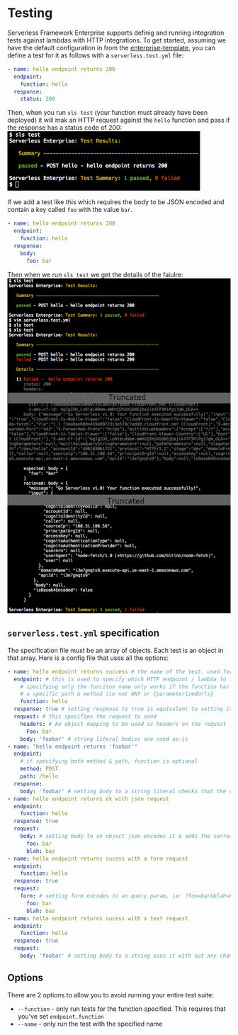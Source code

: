 <!--
title: Testing - Serverless Framework Enterprise
menuText: testing
layout: Doc
-->

# Testing
Serverless Framework Enterprise supports definig and running integration tests against lambdas
with HTTP integrations. To get started, assuming we have the default configuration in from the
[enterprise-template](https://github.com/serverless/enterprise-template), you can define a test for
it as follows with a  `serverless.test.yml` file:

```yml
- name: hello endpoint returns 200
  endpoint:
    function: hello
  response:
    status: 200
```

Then, when you run `sls test` (your function must already have been deployed) it will mak an HTTP
request against the `hello` function and pass if the response has a status code of 200:
![screenshot of tests succeeding](./images/test-success.png)

If we add a test like this which requires the body to be JSON encoded and contain a key called
`foo` with the value `bar`.


```yml
- name: hello endpoint returns 200
  endpoint:
    function: hello
  response:
    body:
      foo: bar
```

Then when we run `sls test` we get the details of the faiulre:
![screenshot of one test failing](./images/test-failure.png)


## `serverless.test.yml` specification
The specification file must be an array of objects. Each test is an object in that array.
Here is a config file that uses all the options:
```yaml
- name: hello endpoint returns success # the name of the test. used for running a specific test & in CLI output
  endpoint: # this is used to specify which HTTP endpoint / lambda to test against
    # specifying only the funciton name only works if the function has only one HTTP endpoint and
    # a specific path & method (ie not ANY or {parameterizedUrls}
    function: hello
  response: true # setting response to true is equivalent to setting it to {status: 200}
  request: # this specifies the request to send
    headers: # An object mapping to be used as headers on the request
      Foo: bar
    body: 'foobar' # string literal bodies are used as-is
- name: "hello endpoint returns 'foobar'"
  endpoint:
    # if specifying both method & path, function is optional
    method: POST
    path: /hello
  response:
    body: 'foobar' # setting body to a string literal checks that the response text matches it exactly
- name: hello endpoint returns ok with json request
  endpoint:
    function: hello
  response: true
  request:
    body: # setting body to an object json encodes it & adds the correct content-type header
      foo: bar
      blah: baz
- name: hello endpoint returns sucess with a form request
  endpoint:
    function: hello
  response: true
  request:
    form: # setting form encodes to an query param, ie: ?foo=bar&blah=baz
      foo: bar
      blah: baz
- name: hello endpoint returns sucess with a text request
  endpoint:
    function: hello
  response: true
  request:
    body: 'foobar' # setting body to a string uses it with out any changes
```

## Options
There are 2 options to allow you to avoid running your entire test suite:
  - `--function` - only run tests for the function specified. This requires that you've set `endpoint.function`
  - `--name` - only run the test with the specified name

